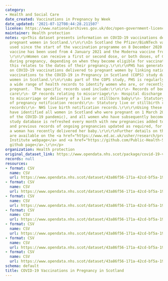 ```yaml
---
category:
- Health and Social Care
date_created: Vaccinations in Pregnancy by Week
date_updated: '2021-07-12T08:44:28.211507'
license: https://www.nationalarchives.gov.uk/doc/open-government-licence/version/3/
maintainer: Health protection
notes: <p>This dataset presents information on COVID-19 vaccinations delivered to
  pregnant women in Scotland.\r\n\r\nIn Scotland the Pfizer/BioNTech vaccine has been
  used since the start of the vaccination programme on 8 December 2020. The Oxford/Astrazeneca
  vaccine has been used from 4 January 2021 and the Moderna vaccine from 7 April 2021.
  \r\n\r\nWomen can receive a first or second dose, or both doses, of COVID-19 vaccination
  during pregnancy, depending on when they become eligible for vaccination and how
  this relates to the dates of their pregnancy.\r\n\r\nPHS has generated this information
  on COVID-19 vaccinations delivered to pregnant women by linking national data on
  vaccinations to the COVID-19 in Pregnancy in Scotland (COPS) study database of pregnant
  women in Scotland.\r\n\r\nAs part of the COPS study, PHS is regularly linking together
  a wide range of health records to identify women who are, or recently have been,
  pregnant.  The specific records used include:\r\n\r\n- Records of booking for antenatal
  care\r\n- GP records relating to miscarriage\r\n- Hospital discharge records relating
  to miscarriage or delivery of a live or stillborn baby\r\n- Statutory termination
  of pregnancy notification records\r\n- Statutory live or stillbirth registration
  records\r\n- NHS live birth notification records.\r\n\r\nUsing these records, we
  have identified all women in Scotland who were pregnant on 1 March 2020 (the start
  of the COVID-19 pandemic), and all women who have subsequently become pregnant.  \r\n\r\nThe
  study database is refreshed every month with new pregnancies added to the database,
  and previous records of ongoing pregnancies updated as required, for example if
  a woman has recently delivered her baby.\r\n\r\nFurther details on the COPS study
  are available on the <a href="https://www.ed.ac.uk/usher/research/projects/covid-19-pregnancy-scotland">Usher
  Institute webpage</a> and <a href="https://github.com/Public-Health-Scotland/COPS-public">PHS
  github page</a>.\r\n</p>
organization: Health protection
original_dataset_link: https://www.opendata.nhs.scot/package/covid-19-vaccinations-in-pregnancy-in-scotland
records: null
resources:
- format: CSV
  name: CSV
  url: https://www.opendata.nhs.scot/dataset/43a86f56-171a-42cd-bf5a-19b1070a3485/resource/8fca2670-52bb-4ea9-a16d-cb8324a3affb/download/vacc_week_20210930.csv
- format: CSV
  name: CSV
  url: https://www.opendata.nhs.scot/dataset/43a86f56-171a-42cd-bf5a-19b1070a3485/resource/9841abc3-8e29-4cf9-a1a9-81c94c1d5774/download/vacc_gest_20210930.csv
- format: CSV
  name: CSV
  url: https://www.opendata.nhs.scot/dataset/43a86f56-171a-42cd-bf5a-19b1070a3485/resource/d8e07786-c596-46ea-b9ad-5ddb012c3692/download/vacc_product_20210930.csv
- format: CSV
  name: CSV
  url: https://www.opendata.nhs.scot/dataset/43a86f56-171a-42cd-bf5a-19b1070a3485/resource/70c434ed-917b-47bb-a40c-7d8236ea688e/download/uptake_age_20210930.csv
- format: CSV
  name: CSV
  url: https://www.opendata.nhs.scot/dataset/43a86f56-171a-42cd-bf5a-19b1070a3485/resource/8a1ebc79-1338-4149-9d57-0aba2b459ed0/download/uptake_simd_20210930.csv
- format: CSV
  name: CSV
  url: https://www.opendata.nhs.scot/dataset/43a86f56-171a-42cd-bf5a-19b1070a3485/resource/4af31ede-1a40-4bbc-b258-c3f0229e7b04/download/coverage_delivery_20210930.csv
- format: CSV
  name: CSV
  url: https://www.opendata.nhs.scot/dataset/43a86f56-171a-42cd-bf5a-19b1070a3485/resource/8ca8ddf9-f77f-45e7-acae-bb919a1259f3/download/uptake_hb_20210930.csv
schema: default
title: COVID-19 Vaccinations in Pregnancy in Scotland
---
```

